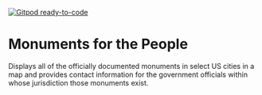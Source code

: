 [![Gitpod ready-to-code](https://img.shields.io/badge/Gitpod-ready--to--code-blue?logo=gitpod)](https://gitpod.io/#https://github.com/a-n-g-i-e-r-i/monuments)

# Monuments for the People
Displays all of the officially documented monuments in select US cities in a map and provides contact information for the government officials within whose jurisdiction those monuments exist.
